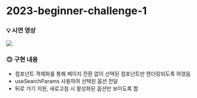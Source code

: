 # 2023-beginner-challenge-1

### 💡 시연 영상
<img src="https://github.com/mobi-community/2023-beginner-challenge-1/assets/123251211/c0803841-245f-44f5-8e95-feccfe441b92"/>

### 🙃 구현 내용
- 컴포넌트 객체화를 통해 페이지 전환 없이 선택된 컴포넌트만 렌더링되도록 하였음
- useSearchParams 사용하여 선택된 옵션 전달
- 뒤로 가기 지원, 새로고침 시 활성화된 옵션만 보이도록 함
